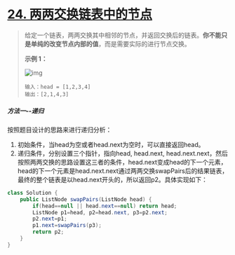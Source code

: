 # [24. 两两交换链表中的节点](https://leetcode-cn.com/problems/swap-nodes-in-pairs/)

>给定一个链表，两两交换其中相邻的节点，并返回交换后的链表。**你不能只是单纯的改变节点内部的值**，而是需要实际的进行节点交换。
>
>**示例 1：**
>
>![img](https://assets.leetcode.com/uploads/2020/10/03/swap_ex1.jpg)
>
>```
>输入：head = [1,2,3,4]
>输出：[2,1,4,3]
>```

##### 方法一--递归

按照题目设计的思路来进行递归分析：

1. 初始条件，当head为空或者head.next为空时，可以直接返回head。
2. 递归条件，分别设置三个指针，指向head, head.next, head.next.next，然后按照两两交换的思路设置这三者的条件，head.next变成head的下一个元素，head的下一个元素是head.next.next通过两两交换swapPairs后的结果链表，最终的整个链表是以head.next开头的，所以返回p2。具体实现如下：

~~~java
class Solution {
    public ListNode swapPairs(ListNode head) {
        if(head==null || head.next==null) return head;
        ListNode p1=head, p2=head.next, p3=p2.next;
        p2.next=p1;
        p1.next=swapPairs(p3);
        return p2;
    }
}
~~~